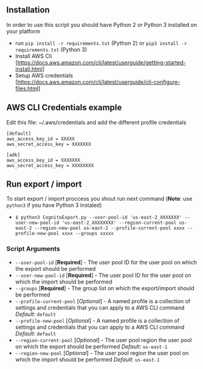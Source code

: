 ## Installation

In order to use this script you should have Python 2 or Python 3 installed on your platform

- run `pip install -r requirements.txt` (Python 2) or `pip3 install -r requirements.txt` (Python 3)
- Install AWS Cli [https://docs.aws.amazon.com/cli/latest/userguide/getting-started-install.html]
- Setup AWS credentials [https://docs.aws.amazon.com/cli/latest/userguide/cli-configure-files.html]

## AWS CLI Credentials example

Edit this file: ~/.aws/credentials and add the different profile credentials

```
[default]
aws_access_key_id = XXXXX
aws_secret_access_key = XXXXXXX

[adk]
aws_access_key_id = XXXXXXX
aws_secret_access_key = XXXXXXXX
```

## Run export / import

To start export / import proccess you shout run next command (**Note**: use `python3` if you have Python 3 instaled)

- `$ python3 CognitoExport.py --user-pool-id 'us-east-2_XXXXXXX' --user-new-pool-id 'us-east-2_XXXXXXXX' --region-current-pool us-east-2 --region-new-pool us-east-2 --profile-current-pool xxxx --profile-new-pool xxxx --groups xxxxx`

### Script Arguments

- `--user-pool-id` [__Required__] - The user pool ID for the user pool on which the export should be performed
- `--user-new-pool-id` [__Required__] - The user pool ID for the user pool on which the import should be performed
- `--groups` [__Required__] - The group list on which the export/import should be performed
- `--profile-current-pool` [_Optional_] - A named profile is a collection of settings and credentials that you can apply to a AWS CLI command _Default_: `default`
- `--profile-new-pool` [_Optional_] - A named profile is a collection of settings and credentials that you can apply to a AWS CLI command _Default_: `default`
- `--region-current-pool` [_Optional_] - The user pool region the user pool on which the export should be performed _Default_: `us-east-1`
- `--region-new-pool` [_Optional_] - The user pool region the user pool on which the import should be performed _Default_: `us-east-1`
